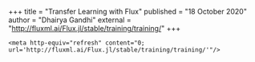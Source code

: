 +++
title = "Transfer Learning with Flux"
published = "18 October 2020"
author = "Dhairya Gandhi"
external = "http://fluxml.ai/Flux.jl/stable/training/training/"
+++

~~~
<meta http-equiv="refresh" content="0; url='http://fluxml.ai/Flux.jl/stable/training/training/'"/>
~~~

